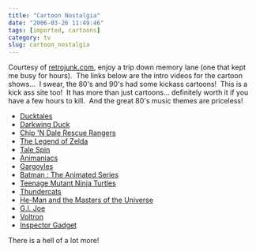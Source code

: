```yaml
---
title: "Cartoon Nostalgia"
date: "2006-03-26 11:49:46"
tags: [imported, cartoons]
category: tv
slug: cartoon_nostalgia
---
```

	
Courtesy of <a title="Hey I remember that" href="http://www.retrojunk.com/">retrojunk.com</a>, enjoy a trip down memory lane (one that kept me busy for hours).  The links below are the intro videos for the cartoon shows...  I swear, the 80's and 90's had some kickass cartoons!  This is a kick ass site too!  It has more than just cartoons... definitely worth it if you have a few hours to kill.  And the great 80's music themes are priceless!
<ul>
	<li><a href="http://www.retrojunk.com/details_tvshows/6-ducktales/6/#intro">Ducktales</a></li>
	<li><a href="http://www.retrojunk.com/details_tvshows/108-darkwing-duck/191/#intro">Darkwing Duck</a></li>
	<li><a href="http://www.retrojunk.com/details_tvshows/120-chip-n-dale-rescue-rangers/102/#intro">Chip 'N Dale Rescue Rangers</a></li>
	<li><a href="http://www.retrojunk.com/details_tvshows/256-the-legend-of-zelda/">The Legend of Zelda</a></li>
	<li><a href="http://www.retrojunk.com/details_tvshows/145-tale-spin/258/#intro">Tale Spin</a></li>
	<li><a href="http://www.retrojunk.com/details_tvshows/220-animaniacs/">Animaniacs</a></li>
	<li><a href="http://www.retrojunk.com/details_tvshows/169-gargoyles/">Gargoyles</a></li>
	<li><a href="http://www.retrojunk.com/details_tvshows/262-batman-the-animated-series/644/#intro">Batman : The Animated Series</a></li>
	<li><a href="http://www.retrojunk.com/details_tvshows/12-teenage-mutant-ninja-turtles/12/#intro">Teenage Mutant Ninja Turtles</a></li>
	<li><a href="http://www.retrojunk.com/details_tvshows/8-thundercats/8/#intro">Thundercats</a></li>
	<li><a href="http://www.retrojunk.com/details_tvshows/14-he-man-and-the-masters-of-the-universe/14/#intro">He-Man and the Masters of the Universe</a></li>
	<li><a href="http://www.retrojunk.com/details_tvshows/32-gi-joe-a-real-american-hero/32/#intro">G.I. Joe</a></li>
	<li><a href="http://www.retrojunk.com/details_tvshows/133-voltron-defender-of-the-universe/116/#intro">Voltron</a></li>
	<li><a href="http://www.retrojunk.com/details_tvshows/11-inspector-gadget/11/#intro">Inspector Gadget</a></li>
</ul>
There is a hell of a lot more!
